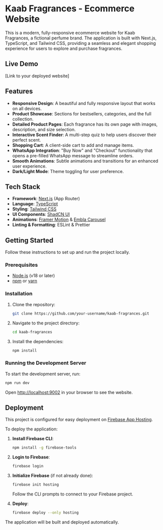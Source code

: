# Kaab Fragrances - Ecommerce Website

This is a modern, fully-responsive ecommerce website for Kaab Fragrances, a fictional perfume brand. The application is built with Next.js, TypeScript, and Tailwind CSS, providing a seamless and elegant shopping experience for users to explore and purchase fragrances.

## Live Demo

[Link to your deployed website]

## Features

- **Responsive Design**: A beautiful and fully responsive layout that works on all devices.
- **Product Showcase**: Sections for bestsellers, categories, and the full collection.
- **Detailed Product Pages**: Each fragrance has its own page with images, description, and size selection.
- **Interactive Scent Finder**: A multi-step quiz to help users discover their perfect scent.
- **Shopping Cart**: A client-side cart to add and manage items.
- **WhatsApp Integration**: "Buy Now" and "Checkout" functionality that opens a pre-filled WhatsApp message to streamline orders.
- **Smooth Animations**: Subtle animations and transitions for an enhanced user experience.
- **Dark/Light Mode**: Theme toggling for user preference.

## Tech Stack

- **Framework**: [Next.js](https://nextjs.org/) (App Router)
- **Language**: [TypeScript](https://www.typescriptlang.org/)
- **Styling**: [Tailwind CSS](https://tailwindcss.com/)
- **UI Components**: [ShadCN UI](https://ui.shadcn.com/)
- **Animations**: [Framer Motion](https://www.framer.com/motion/) & [Embla Carousel](https://www.embla-carousel.com/)
- **Linting & Formatting**: ESLint & Prettier

## Getting Started

Follow these instructions to set up and run the project locally.

### Prerequisites

- [Node.js](https://nodejs.org/) (v18 or later)
- [npm](https://www.npmjs.com/) or [yarn](https://yarnpkg.com/)

### Installation

1. Clone the repository:
   ```bash
   git clone https://github.com/your-username/kaab-fragrances.git
   ```
2. Navigate to the project directory:
   ```bash
   cd kaab-fragrances
   ```
3. Install the dependencies:
   ```bash
   npm install
   ```

### Running the Development Server

To start the development server, run:

```bash
npm run dev
```

Open [http://localhost:9002](http://localhost:9002) in your browser to see the website.

## Deployment

This project is configured for easy deployment on [Firebase App Hosting](https://firebase.google.com/docs/app-hosting).

To deploy the application:

1. **Install Firebase CLI**:
   ```bash
   npm install -g firebase-tools
   ```
2. **Login to Firebase**:
   ```bash
   firebase login
   ```
3. **Initialize Firebase** (if not already done):
   ```bash
   firebase init hosting
   ```
   Follow the CLI prompts to connect to your Firebase project.

4. **Deploy**:
   ```bash
   firebase deploy --only hosting
   ```

The application will be built and deployed automatically.
